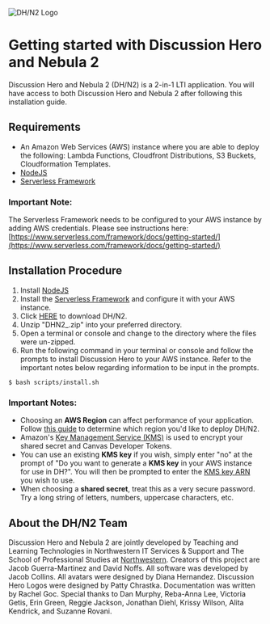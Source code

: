 ![DH/N2 Logo](https://sdg-appstore-images.s3-us-west-2.amazonaws.com/discussionHero/dh_n2.png)
# Getting started with Discussion Hero and Nebula 2 #

Discussion Hero and Nebula 2 (DH/N2) is a 2-in-1 LTI application. You will have access to both Discussion Hero and Nebula 2 after following this installation guide. 

## Requirements
* An Amazon Web Services (AWS) instance where you are able to deploy the following: Lambda Functions, Cloudfront Distributions, S3 Buckets, Cloudformation Templates.
* [NodeJS](https://nodejs.org/en/)
* [Serverless Framework](https://www.serverless.com/framework/docs/getting-started/)

### Important Note:
The Serverless Framework needs to be configured to your AWS instance by adding AWS credentials. Please see instructions here: [https://www.serverless.com/framework/docs/getting-started/](https://www.serverless.com/framework/docs/getting-started/)

## Installation Procedure

1. Install [NodeJS](https://nodejs.org/en/)
2. Install the [Serverless Framework](https://www.serverless.com/framework/docs/getting-started/) and configure it with your AWS instance.
3. Click [HERE](https://bitbucket.org/northwesternitartsdg/dhn2/downloads/DHN2_RC1.zip) to download DH/N2.
4. Unzip "DHN2_<version>.zip" into your preferred directory.
5. Open a terminal or console and change to the directory where the files were un-zipped.
6. Run the following command in your terminal or console and follow the prompts to install Discussion Hero to your AWS instance. Refer to the important notes below regarding information to be input in the prompts.

```shell_session
$ bash scripts/install.sh
```

### Important Notes:

* Choosing an **AWS Region** can affect performance of your application. Follow [this guide](https://docs.aws.amazon.com/AmazonElastiCache/latest/mem-ug/RegionsAndAZs.html) to determine which region you'd like to deploy DH/N2.
* Amazon's [Key Management Service (KMS)](https://aws.amazon.com/kms/) is used to encrypt your shared secret and Canvas Developer Tokens.
* You can use an existing **KMS key** if you wish, simply enter "no" at the prompt of "Do you want to generate a **KMS key** in your AWS instance for use in DH?". You will then be prompted to enter the [KMS key ARN](https://docs.aws.amazon.com/kms/latest/developerguide/find-cmk-id-arn.html) you wish to use.
* When choosing a **shared secret**, treat this as a very secure password. Try a long string of letters, numbers, uppercase characters, etc.

## About the DH/N2 Team

Discussion Hero and Nebula 2 are jointly developed by Teaching and Learning Technologies in Northwestern IT Services & Support and The School of Professional Studies at [Northwestern](https://northwestern.edu). Creators of this project are Jacob Guerra-Martinez and David Noffs. All software was developed by Jacob Collins. All avatars were designed by Diana Hernandez. Discussion Hero Logos were designed by Patty Chrastka. Documentation was written by Rachel Goc. Special thanks to Dan Murphy, Reba-Anna Lee, Victoria Getis, Erin Green, Reggie Jackson, Jonathan Diehl, Krissy Wilson, Alita Kendrick, and Suzanne Rovani.